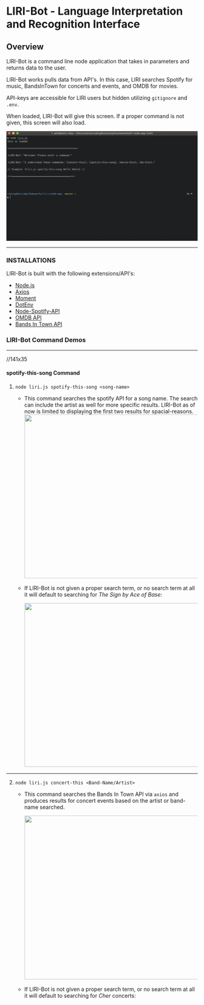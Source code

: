 # LIRI-Bot - Language Interpretation and Recognition Interface

## Overview
LIRI-Bot is a command line node application that takes in parameters and returns data to the user.

LIRI-Bot works pulls data from API's. In this case, LIRI searches Spotify for music, BandsInTown for concerts and events, and OMDB for movies.

API-keys are accessible for LIRI users but hidden utilizing `gitignore` and `.env`.
<aside> When loaded, LIRI-Bot will give this screen. If a proper command is not given, this screen will also load. </aside>

![WELCOME Image](/images/Liri_Bot_WELCOME_Demo.png)

***

### INSTALLATIONS
LIRI-Bot is built with the following extensions/API's:
* [Node.js](https://nodejs.org/en/)
* [Axios](https://www.npmjs.com/package/axios)
* [Moment](https://www.npmjs.com/package/moment)
* [DotEnv](https://www.npmjs.com/package/dotenv)
* [Node-Spotify-API](https://www.npmjs.com/package/node-spotify-api)
* [OMDB API](http://www.omdbapi.com)
* [Bands In Town API](http://www.artists.bandsintown.com/bandsintown-api)

### LIRI-Bot Command Demos
<hr>

//141x35

#### spotify-this-song Command
1. `node liri.js spotify-this-song <song-name>`
    - This command searches the spotify API for a song name. The search can include the artist as well for more specific results. LIRI-Bot as of now is limited to displaying the first two results for spacial-reasons.
        <br>
        <img src="/images/Liri_Bot_spotify-this-song-1_Demo.gif" width="700" height="430"/>


    - If LIRI-Bot is not given a proper search term, or no search term at all it will default to searching for <em>The Sign by Ace of Base</em>:
        <br>

        <img src="/images/Liri_Bot_spotify-this-song_ERR_Demo.gif" width="700" height="430"/>

<hr>

2. `node liri.js concert-this <Band-Name/Artist>`
    - This command searches the Bands In Town API via `axios` and produces results for concert events based on the artist or band-name searched.
        <br>

        <img src="/images/Liri_Bot_concert-this_Demo.gif" width="700" height="430"/>

    - If LIRI-Bot is not given a proper search term, or no search term at all it will default to searching for <em>Cher</em> concerts:



  
    
